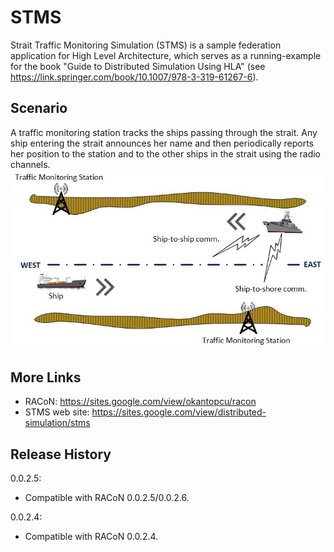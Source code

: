 # STMS
Strait Traffic Monitoring Simulation (STMS) is a sample federation application for High Level Architecture, which serves as a running-example for the book "Guide to Distributed Simulation Using HLA" (see https://link.springer.com/book/10.1007/978-3-319-61267-6).

## Scenario
A traffic monitoring station tracks the ships passing through the strait. Any ship entering the strait announces her name and then periodically reports her position to the station and to the other ships in the strait using the radio channels. 
![img](/Resources/stms.jpg)

## More Links
* RACoN: https://sites.google.com/view/okantopcu/racon
* STMS web site:  https://sites.google.com/view/distributed-simulation/stms

## Release History
0.0.2.5:
* Compatible with RACoN 0.0.2.5/0.0.2.6.

0.0.2.4:
* Compatible with RACoN 0.0.2.4.